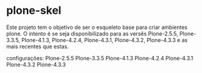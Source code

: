 plone-skel
==========
Este projeto tem o objetivo de ser o esqueleto base para criar ambientes plone.
O intento é se seja disponibilizado para as versẽs Plone-2.5.5, Plone-3.3.5, Plone-4.1.3, 
Plone-4.2.4, Plone-4.3.1, Plone-4.3.2, Plone-4.3.3 e as mais recentes que estas.


configurações:
Plone-2.5.5
Plone-3.3.5
Plone-4.1.3
Plone-4.2.4
Plone-4.3.1
Plone-4.3.2
Plone-4.3.3
